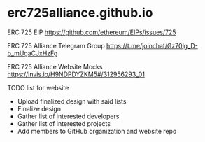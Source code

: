# erc725alliance.github.io

ERC 725 EIP
https://github.com/ethereum/EIPs/issues/725

ERC 725 Alliance Telegram Group
https://t.me/joinchat/Gz70lg_D-b_mUgaCJxHzFg

ERC 725 Alliance Website Mocks
https://invis.io/H9NDPDYZKM5#/312956293_01

TODO list for website
* Upload finalized design with said lists
* Finalize design
* Gather list of interested developers
* Gather list of interested projects
* Add members to GitHub organization and website repo

